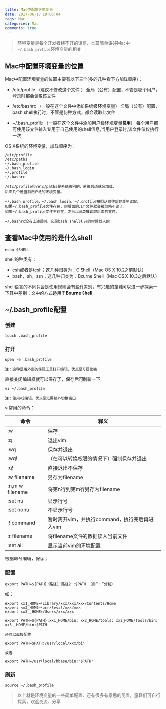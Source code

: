 ```yaml
---
title: Mac中配置环境变量
date: 2017-06-17 19:06:04
tags: Mac
categories: Mac
comments: true
---
```



> 环境变量是每个开发者绕不开的话题，本篇简单讲述Mac中 `~/.bash_profile`环境变量的相关

## Mac中配置环境变量的位置

Mac中配置环境变量的位置主要有以下三个(多的几种看下方加载顺序)：
<!---more--->

- /etc/profile   （建议不修改这个文件 ）
全局（公有）配置，不管是哪个用户，登录时都会读取该文件

- /etc/bashrc    （一般在这个文件中添加系统级环境变量）
全局（公有）配置，bash shell执行时，不管是何种方式，都会读取此文件

- ~/.bash_profile （一般在这个文件中添加用户级环境变量**常用**） 
每个用户都可使用该文件输入专用于自己使用的shell信息,当用户登录时,该文件仅仅执行一次


OS X系统的环境变量，加载顺序为：

```
/etc/profile
/etc/paths 
~/.bash_profile 
~/.bash_login 
~/.profile 
~/.bashrc

/etc/profile和/etc/paths是系统级别的，系统启动就会加载，
后面几个是当前用户级的环境变量。

~/.bash_profile，~/.bash_login，~/.profile按照从前往后的顺序读取，
如果~/.bash_profile文件存在，则后面的几个文件就会被忽略不读了，
如果~/.bash_profile文件不存在，才会以此类推读取后面的文件。

~/.bashrc没有上述规则，它是bash shell打开的时候载入的
```

## 查看Mac中使用的是什么shell

```
echo $SHELL
```

shell的种类有：

- csh或者是tcsh；这几种归类为：C Shell（Mac OS X 10.2之前默认）
- bash，sh，zsh；这几种归类为：Bourne Shell（Mac OS X 10.3之后默认）


shell语言的不同只会是使用规则会有些许差别，有兴趣的童鞋可以进一步探索一下其中差别；文中的方式适用于**Bourne Shell**


## ~/.bash_profile配置

### 创建

```
touch .bash_profile
```

### 打开

```
open -e .bash_profile

注：这种是用外部的编辑工具打开编辑，优点是可视化强
```
直接关闭编辑框就可以保存了，保存后可刷新一下


```
vi ~/.bash_profile

注：使用vi编辑，优点是无需额外切换窗口
```

vi常用的命令：

命令 		| 释义
------------- | -------------
:w	|保存
:q	|退出vim
:wq	|保存并退出
:wq!	|	（在可以转换权限的情况下）强制保存并退出
:q!	|	直接退出不保存
:w filename	|	另存为filename
:n,m w filename		|将第n行到第m行另存为filename
:set nu 	|显示行号
:set nonu		|不显示行号
:! command	|	暂时离开vim，并执行command，执行完后再进入vim
:r filename	|	将filename文件的数据读入当前文件
:set all		|显示当前vim的环境配置

根据命令编辑，保存；

### 配置

```
export PATH=${PATH}:路径1:路径2 :$PATH （用“：”分割）
```
如：

```
export xx1_HOME=/Library/xxx/xxx/xxx/Contents/Home
export xx2_HOME=/usr/local/xxx/xxx
export xx3__HOME=/Users/xxx/xxx

export PATH=${PATH}:xx1_HOME/bin: xx2_HOME/tools: xx2_HOME/tools/bin: xx3__HOME/bin:$PATH

还可以直接配置

export PATH=$PATH:/usr/local/xxx/bin

或者

export PATH=/usr/local/hbase/bin:"$PATH"

```

### 刷新

```
source ~/.bash_profile
```


> 以上就是环境变量的一些简单配置，还有很多有意思的配置，童鞋们可自行探索，欢迎交流、分享
